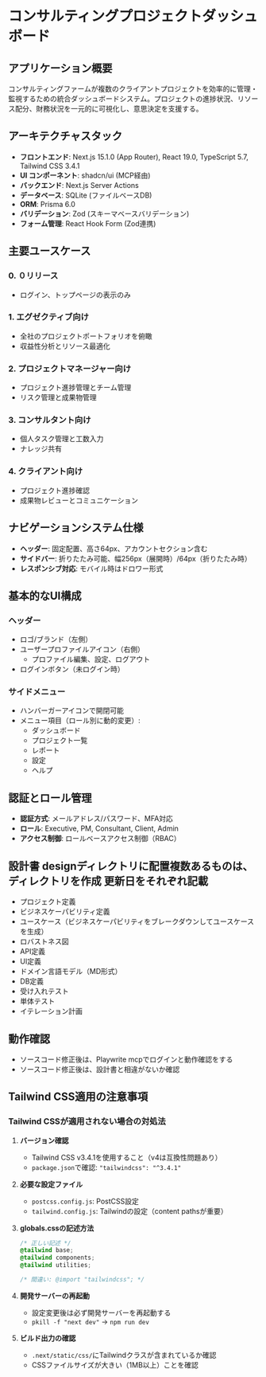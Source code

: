 # コンサルティングプロジェクトダッシュボード

## アプリケーション概要

コンサルティングファームが複数のクライアントプロジェクトを効率的に管理・監視するための統合ダッシュボードシステム。プロジェクトの進捗状況、リソース配分、財務状況を一元的に可視化し、意思決定を支援する。

## アーキテクチャスタック

- **フロントエンド**: Next.js 15.1.0 (App Router), React 19.0, TypeScript 5.7, Tailwind CSS 3.4.1
- **UI コンポーネント**: shadcn/ui (MCP経由)
- **バックエンド**: Next.js Server Actions
- **データベース**: SQLite (ファイルベースDB)
- **ORM**: Prisma 6.0
- **バリデーション**: Zod (スキーマベースバリデーション)
- **フォーム管理**: React Hook Form (Zod連携)

## 主要ユースケース

### 0. ０リリース

- ログイン、トップページの表示のみ

### 1. エグゼクティブ向け

- 全社のプロジェクトポートフォリオを俯瞰
- 収益性分析とリソース最適化

### 2. プロジェクトマネージャー向け

- プロジェクト進捗管理とチーム管理
- リスク管理と成果物管理

### 3. コンサルタント向け

- 個人タスク管理と工数入力
- ナレッジ共有

### 4. クライアント向け

- プロジェクト進捗確認
- 成果物レビューとコミュニケーション

## ナビゲーションシステム仕様

- **ヘッダー**: 固定配置、高さ64px、アカウントセクション含む
- **サイドバー**: 折りたたみ可能、幅256px（展開時）/64px（折りたたみ時）
- **レスポンシブ対応**: モバイル時はドロワー形式

## 基本的なUI構成

### ヘッダー

- ロゴ/ブランド（左側）
- ユーザープロファイルアイコン（右側）
  - プロファイル編集、設定、ログアウト
- ログインボタン（未ログイン時）

### サイドメニュー

- ハンバーガーアイコンで開閉可能
- メニュー項目（ロール別に動的変更）:
  - ダッシュボード
  - プロジェクト一覧
  - レポート
  - 設定
  - ヘルプ

## 認証とロール管理

- **認証方式**: メールアドレス/パスワード、MFA対応
- **ロール**: Executive, PM, Consultant, Client, Admin
- **アクセス制御**: ロールベースアクセス制御（RBAC）

## 設計書 designディレクトリに配置複数あるものは、ディレクトリを作成 更新日をそれぞれ記載

- プロジェクト定義
- ビジネスケーパビリティ定義
- ユースケース（ビジネスケーパビリティをブレークダウンしてユースケースを生成）
- ロバストネス図
- API定義
- UI定義
- ドメイン言語モデル（MD形式）
- DB定義
- 受け入れテスト
- 単体テスト
- イテレーション計画

## 動作確認

- ソースコード修正後は、Playwrite mcpでログインと動作確認をする
- ソースコード修正後は、設計書と相違がないか確認

## Tailwind CSS適用の注意事項

### Tailwind CSSが適用されない場合の対処法

1. **バージョン確認**
   - Tailwind CSS v3.4.1を使用すること（v4は互換性問題あり）
   - `package.json`で確認: `"tailwindcss": "^3.4.1"`

2. **必要な設定ファイル**
   - `postcss.config.js`: PostCSS設定
   - `tailwind.config.js`: Tailwindの設定（content pathsが重要）

3. **globals.cssの記述方法**
   ```css
   /* 正しい記述 */
   @tailwind base;
   @tailwind components;
   @tailwind utilities;
   
   /* 間違い: @import "tailwindcss"; */
   ```

4. **開発サーバーの再起動**
   - 設定変更後は必ず開発サーバーを再起動する
   - `pkill -f "next dev"` → `npm run dev`

5. **ビルド出力の確認**
   - `.next/static/css/`にTailwindクラスが含まれているか確認
   - CSSファイルサイズが大きい（1MB以上）ことを確認
